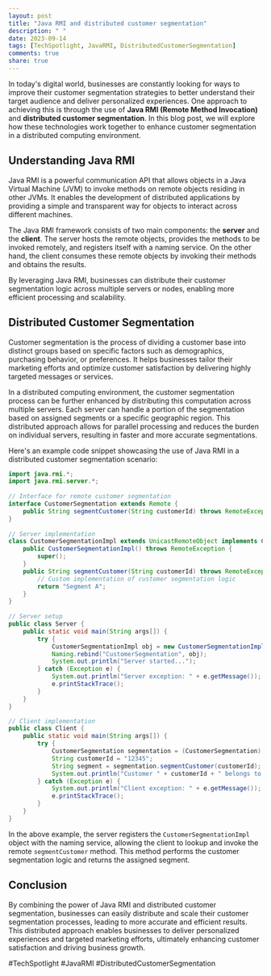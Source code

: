 ```yaml
---
layout: post
title: "Java RMI and distributed customer segmentation"
description: " "
date: 2023-09-14
tags: [TechSpotlight, JavaRMI, DistributedCustomerSegmentation]
comments: true
share: true
---
```


In today's digital world, businesses are constantly looking for ways to improve their customer segmentation strategies to better understand their target audience and deliver personalized experiences. One approach to achieving this is through the use of **Java RMI (Remote Method Invocation)** and **distributed customer segmentation**. In this blog post, we will explore how these technologies work together to enhance customer segmentation in a distributed computing environment.

## Understanding Java RMI

Java RMI is a powerful communication API that allows objects in a Java Virtual Machine (JVM) to invoke methods on remote objects residing in other JVMs. It enables the development of distributed applications by providing a simple and transparent way for objects to interact across different machines.

The Java RMI framework consists of two main components: the **server** and the **client**. The server hosts the remote objects, provides the methods to be invoked remotely, and registers itself with a naming service. On the other hand, the client consumes these remote objects by invoking their methods and obtains the results.

By leveraging Java RMI, businesses can distribute their customer segmentation logic across multiple servers or nodes, enabling more efficient processing and scalability.

## Distributed Customer Segmentation

Customer segmentation is the process of dividing a customer base into distinct groups based on specific factors such as demographics, purchasing behavior, or preferences. It helps businesses tailor their marketing efforts and optimize customer satisfaction by delivering highly targeted messages or services.

In a distributed computing environment, the customer segmentation process can be further enhanced by distributing this computation across multiple servers. Each server can handle a portion of the segmentation based on assigned segments or a specific geographic region. This distributed approach allows for parallel processing and reduces the burden on individual servers, resulting in faster and more accurate segmentations.

Here's an example code snippet showcasing the use of Java RMI in a distributed customer segmentation scenario:

```java
import java.rmi.*;
import java.rmi.server.*;
 
// Interface for remote customer segmentation
interface CustomerSegmentation extends Remote {
    public String segmentCustomer(String customerId) throws RemoteException;
}
 
// Server implementation
class CustomerSegmentationImpl extends UnicastRemoteObject implements CustomerSegmentation {
    public CustomerSegmentationImpl() throws RemoteException {
        super();
    }
    public String segmentCustomer(String customerId) throws RemoteException {
        // Custom implementation of customer segmentation logic
        return "Segment A";
    }
}
 
// Server setup
public class Server {
    public static void main(String args[]) {
        try {
            CustomerSegmentationImpl obj = new CustomerSegmentationImpl();
            Naming.rebind("CustomerSegmentation", obj);
            System.out.println("Server started...");
        } catch (Exception e) {
            System.out.println("Server exception: " + e.getMessage());
            e.printStackTrace();
        }
    }
}

// Client implementation
public class Client {
    public static void main(String args[]) {
        try {
            CustomerSegmentation segmentation = (CustomerSegmentation) Naming.lookup("CustomerSegmentation");
            String customerId = "12345";
            String segment = segmentation.segmentCustomer(customerId);
            System.out.println("Customer " + customerId + " belongs to segment: " + segment);
        } catch (Exception e) {
            System.out.println("Client exception: " + e.getMessage());
            e.printStackTrace();
        }
    }
}
```

In the above example, the server registers the `CustomerSegmentationImpl` object with the naming service, allowing the client to lookup and invoke the remote `segmentCustomer` method. This method performs the customer segmentation logic and returns the assigned segment.

## Conclusion

By combining the power of Java RMI and distributed customer segmentation, businesses can easily distribute and scale their customer segmentation processes, leading to more accurate and efficient results. This distributed approach enables businesses to deliver personalized experiences and targeted marketing efforts, ultimately enhancing customer satisfaction and driving business growth.

#TechSpotlight #JavaRMI #DistributedCustomerSegmentation